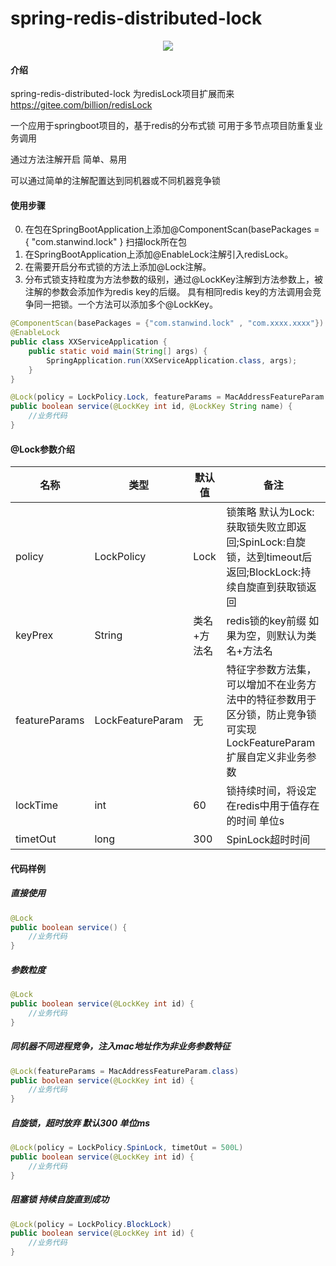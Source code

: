 # spring-redis-distributed-lock
<p align="center"><a href="https://gitee.com/lovewestwind/spring-redis-distributed-lock/blob/master/LICENSE"><img src="https://img.shields.io/badge/license-MIT-000000.svg" /></a></p>  

#### 介绍
spring-redis-distributed-lock 为redisLock项目扩展而来 https://gitee.com/billion/redisLock

一个应用于springboot项目的，基于redis的分布式锁
可用于多节点项目防重复业务调用

通过方法注解开启 简单、易用

可以通过简单的注解配置达到同机器或不同机器竞争锁

#### 使用步骤
0. 在包在SpringBootApplication上添加@ComponentScan(basePackages = { "com.stanwind.lock" } 扫描lock所在包
1. 在SpringBootApplication上添加@EnableLock注解引入redisLock。
2. 在需要开启分布式锁的方法上添加@Lock注解。
3. 分布式锁支持粒度为方法参数的级别，通过@LockKey注解到方法参数上，被注解的参数会添加作为redis key的后缀。 具有相同redis key的方法调用会竞争同一把锁。一个方法可以添加多个@LockKey。
```java
@ComponentScan(basePackages = {"com.stanwind.lock" , "com.xxxx.xxxx"})
@EnableLock
public class XXServiceApplication {
    public static void main(String[] args) {
        SpringApplication.run(XXServiceApplication.class, args);
    }
}
```

```java
@Lock(policy = LockPolicy.Lock, featureParams = MacAddressFeatureParam.class)
public boolean service(@LockKey int id, @LockKey String name) {
    //业务代码
}
```

#### @Lock参数介绍
| 名称          | 类型             | 默认值      | 备注                                                                     |
| ------------- | ---------------- | ----------- | ------------------------------------------------------------------------ |
| policy        | LockPolicy       | Lock        | 锁策略 默认为Lock:获取锁失败立即返回;SpinLock:自旋锁，达到timeout后返回;BlockLock:持续自旋直到获取锁返回                                        |
| keyPrex       | String           | 类名+方法名 | redis锁的key前缀 如果为空，则默认为类名+方法名                           |
| featureParams | LockFeatureParam | 无          | 特征字参数方法集，可以增加不在业务方法中的特征参数用于区分锁，防止竞争锁 可实现LockFeatureParam 扩展自定义非业务参数 |
| lockTime | int | 60 | 锁持续时间，将设定在redis中用于值存在的时间 单位s                                             |
| timetOut      | long             | 300         | SpinLock超时时间                                                         |

#### 代码样例
##### 直接使用
```java
@Lock
public boolean service() {
    //业务代码
}
```

##### 参数粒度
```java
@Lock
public boolean service(@LockKey int id) {
    //业务代码
}
```

##### 同机器不同进程竞争，注入mac地址作为非业务参数特征
```java
@Lock(featureParams = MacAddressFeatureParam.class)
public boolean service(@LockKey int id) {
    //业务代码
}
```

##### 自旋锁，超时放弃 默认300 单位ms
```java
@Lock(policy = LockPolicy.SpinLock, timetOut = 500L)
public boolean service(@LockKey int id) {
    //业务代码
}
```

#####  阻塞锁 持续自旋直到成功
```java
@Lock(policy = LockPolicy.BlockLock)
public boolean service(@LockKey int id) {
    //业务代码
}
```